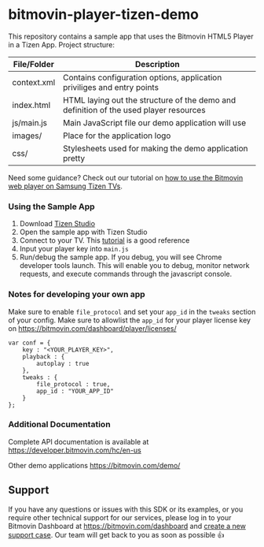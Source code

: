# bitmovin-player-tizen-demo

This repository contains a sample app that uses the Bitmovin HTML5 Player in a Tizen App. Project structure:

| File/Folder | Description                                                                           |
| ----------- | ------------------------------------------------------------------------------------- |
| context.xml | Contains configuration options, application priviliges and entry points               |
| index.html  | HTML laying out the structure of the demo and definition of the used player resources |
| js/main.js  | Main JavaScript file our demo application will use                                    |
| images/     | Place for the application logo                                                        |
| css/        | Stylesheets used for making the demo application pretty                               |

Need some guidance? Check out our tutorial on [how to use the Bitmovin web player on Samsung Tizen TVs](https://bitmovin.com/docs/player/tutorials/getting-started-with-the-web-player-on-samsung-tizen).

### Using the Sample App

1. Download [Tizen Studio](https://developer.tizen.org/development/tizen-studio/download)
2. Open the sample app with Tizen Studio
3. Connect to your TV. This [tutorial](https://developer.samsung.com/tv/develop/getting-started/using-sdk/tv-device) is a good reference
4. Input your player key into `main.js`
5. Run/debug the sample app. If you debug, you will see Chrome developer tools launch. This will enable you to debug, monitor network requests, and execute commands through the javascript console.

### Notes for developing your own app

Make sure to enable `file_protocol` and set your `app_id` in the `tweaks` section of your config. Make sure to allowlist the `app_id` for your player license key on https://bitmovin.com/dashboard/player/licenses/

```
var conf = {
	key : "<YOUR_PLAYER_KEY>",
	playback : {
		autoplay : true
	},
	tweaks : {
		file_protocol : true,
		app_id : "YOUR_APP_ID"
	}
};
```

### Additional Documentation

Complete API documentation is available at https://developer.bitmovin.com/hc/en-us

Other demo applications https://bitmovin.com/demo/

## Support

If you have any questions or issues with this SDK or its examples, or you require other technical support for our services, please log in to your Bitmovin Dashboard at https://bitmovin.com/dashboard and [create a new support case](https://bitmovin.com/dashboard/support/cases/create). Our team will get back to you as soon as possible :+1:
